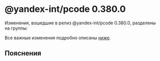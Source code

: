 # @yandex-int/pcode 0.380.0

<!-- ЧЕЛОВЕЧЕСКОЕ ВСТУПЛЕНИЕ -->

Изменения, вошедшие в релиз @yandex-int/pcode 0.380.0, разделены на группы:

Все важные изменения подробно описаны [ниже](#Пояснения).

## Пояснения

